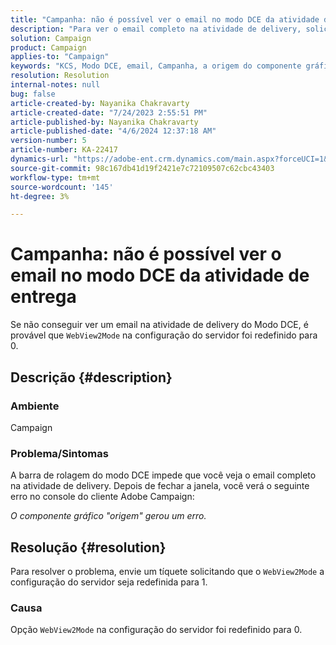 ```yaml
---
title: "Campanha: não é possível ver o email no modo DCE da atividade de delivery"
description: "Para ver o email completo na atividade de delivery, solicite a redefinição da configuração do servidor WebView2Mode para 1."
solution: Campaign
product: Campaign
applies-to: "Campaign"
keywords: "KCS, Modo DCE, email, Campanha, a origem do componente gráfico gerou um erro, atividade de delivery"
resolution: Resolution
internal-notes: null
bug: false
article-created-by: Nayanika Chakravarty
article-created-date: "7/24/2023 2:55:51 PM"
article-published-by: Nayanika Chakravarty
article-published-date: "4/6/2024 12:37:18 AM"
version-number: 5
article-number: KA-22417
dynamics-url: "https://adobe-ent.crm.dynamics.com/main.aspx?forceUCI=1&pagetype=entityrecord&etn=knowledgearticle&id=156f902c-322a-ee11-bdf4-6045bd0065f9"
source-git-commit: 98c167db41d19f2421e7c72109507c62cbc43403
workflow-type: tm+mt
source-wordcount: '145'
ht-degree: 3%

---
```


# Campanha: não é possível ver o email no modo DCE da atividade de entrega


Se não conseguir ver um email na atividade de delivery do Modo DCE, é provável que `WebView2Mode` na configuração do servidor foi redefinido para 0.

## Descrição {#description}


### Ambiente

Campaign

### Problema/Sintomas

A barra de rolagem do modo DCE impede que você veja o email completo na atividade de delivery. Depois de fechar a janela, você verá o seguinte erro no console do cliente Adobe Campaign:

*O componente gráfico &quot;origem&quot; gerou um erro.*


## Resolução {#resolution}


Para resolver o problema, envie um tíquete solicitando que o `WebView2Mode` a configuração do servidor seja redefinida para 1.

### Causa

Opção `WebView2Mode` na configuração do servidor foi redefinido para 0.
